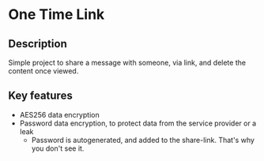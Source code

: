 # One Time Link

## Description

Simple project to share a message with someone, via link, and delete the content once viewed.

## Key features

- AES256 data encryption
- Password data encryption, to protect data from the service provider or a leak
  - Password is autogenerated, and added to the share-link. That's why you don't see it.
